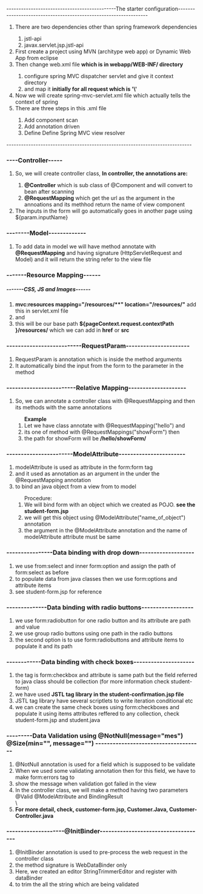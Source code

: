 ---------------------------------------------The starter configuration-----------------------------------------------------------------
<ol>
	<li>There are two dependencies other than spring framework dependencies</li>
	<ol>
		<li>jstl-api</li>
		<li>javax.servlet.jsp.jstl-api</li>
	</ol>
	<li>First create a project using MVN (architype web app) or Dynamic Web App from eclipse</li>
	<li>Then change web.xml file <strong> which is in webapp/WEB-INF/ directory</strong></li>
	<ol>
		<li>configure spring MVC dispatcher servlet and give it context directory</li>
		<li>and map it <strong>initially for all request which is '\'</strong></li>
	</ol>
	<li>Now we will create spring-mvc-servlet.xml file which actually tells the context of spring</li>
	<li>There are three steps in this .xml file</li>
	<ol>
		<li>Add component scan </li>
		<li>Add annotation driven</li>
		<li>Define Define Spring MVC view resolver</li>
	</ol>
</ol>
----------------------------------------------------------------------------


<h3>----Controller-----</h3>
<ol>
	<li>So, we will create controller class, <strong>In controller, the annotations are:</strong></li>
	<ol>
		<li><strong>@Controller</strong> which is sub class of @Component and will convert to bean after scanning</li>
		<li><strong>@RequestMapping</strong> which get the url as the argument in the annoations and its methhod return the name of view component </li>
	</ol>
	<li>The inputs in the form will go automatically goes in another page using ${param.inputName}</li>
</ol>

<h3>--------Model-------------</h3>
<ol>
	<li>To add data in model we will have method annotate with <strong>@RequestMapping</strong> and having signature (HttpServletRequest and Model) and it will return the string refer to the view file</li>
</ol>


<h3>-------Resource Mapping------</h3>
<h5>-------CSS, JS and Images------</h5>
<ol>
	<li><strong>mvc:resources mapping="/resources/**" location="/resources/"</strong>  add this in servlet.xml file</li>
	<li>and</li>
	<li>this will be our base path <strong>${pageContext.request.contextPath }/resources/</strong> which we can add in <strong>href</strong> or <strong>src</strong> </li>
</ol>

<h3>--------------------------RequestParam----------------------</h3>
<ol>
	<li>RequestParam is annotation which is inside the method arguments</li>
	<li>It automatically bind the input from the form to the parameter in the method</li>
</ol>

<h3>------------------------Relative Mapping--------------------</h3>
<ol>
	<li>So, we can annotate a controller class with @RequestMapping and then its methods with the same annotations</li>
	<ol><strong>Example</strong>
		<li>Let we have class annotate with @RequestMapping("hello") and </li>
		<li>its one of method with @RequestMappings("showForm") then </li>
		<li>the path for showForm will be <strong>/hello/showForm/</strong></li>
	</ol>
</ol>

<h3>-----------------------ModelAttribute-----------------------</h3>
<ol>
	<li>
		modelAttribute is used as attribute in the form:form tag 
	</li>
	<li>
		and it used as annotation as an argument in the under the @RequestMapping annotation 
	</li>
	<li>
		to bind an java object from a view from to model 
	</li>
	<ol>
		Procedure:
		<li>We will bind form with an object which we created as POJO. <strong>see the student-form.jsp</strong></li>
		<li>we will get this object using @ModelAttribute("name_of_object") annotation</li>
		<li>the argument in the @ModelAttribute annotation and the name of modelAttribute attribute must be same</li>
	</ol>	
</ol>
<h3>----------------Data binding with drop down-------------------</h3>
<ol>
	<li>
		we use from:select and inner form:option and assign the path of form:select as before
	</li>
	<li>
		to populate data from java classes then we use form:options and attribute items 
	</li>
	<li>
		see student-form.jsp for reference 
	</li>
</ol>
<h3>--------------Data binding with radio buttons------------------</h3>
<ol>
	<li>we use form:radiobutton for one radio button and its attribute are path and value</li>
	<li>we use group radio buttons using one path in the radio buttons </li>
	<li>the second option is to use form:radiobuttons and attribute items to populate it and its path</li>
</ol>
<h3>------------Data binding with check boxes---------------------</h3>
<ol>
	<li>the tag is form:checkbox and attribute is same path but the field referred to java class should be collection (for more information check student-form)</li>
	<li>we have used <strong>JSTL tag library in the student-confirmation.jsp file</strong></li>
	<li>JSTL tag library have several scriptlets to write iteration conditional etc </li>
	<li>we can create the same check boxes using form:checkboxes and populate it using items attributes reffered to any collection, check student-form.jsp and student.java</li>
</ol>
<h3>---------Data Validation using @NotNull(message="mes") @Size(min="", message="") -------------------------------------</h3>
<ol>
	<li>@NotNull annotation is used for a field which is supposed to be validate</li>
	<li>When we used some validating annotation then for this field, we have to make form:errors tag to </li>
	<li>show the message when validation got failed in the view</li>
	<li>In the controller class, we will make a method having two parameters @Valid @ModelAttribute and BindingResult</li>\
	<li><strong>For more detail, check, customer-form.jsp, Customer.Java, Customer-Controller.java</strong></li>
</ol>

<h3>--------------------@InitBinder------------------------------------</h3>
<ol>
	<li>@InitBinder annotation is used to pre-process the web request in the controller class</li>
	<li>the method signature is WebDataBinder only</li>
	<li>Here, we created an editor StringTrimmerEditor and register with dataBinder</li>
	<li>to trim the all the string which are being validated</li>
</ol>
